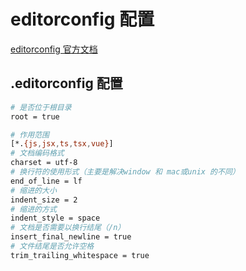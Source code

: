 # editorconfig 配置

[editorconfig 官方文档](https://editorconfig.org/)

## .editorconfig 配置

```sh
# 是否位于根目录
root = true

# 作用范围
[*.{js,jsx,ts,tsx,vue}]
# 文档编码格式
charset = utf-8
# 换行符的使用形式（主要是解决window 和 mac或unix 的不同）
end_of_line = lf
# 缩进的大小
indent_size = 2
# 缩进的方式
indent_style = space
# 文档是否需要以换行结尾（/n）
insert_final_newline = true
# 文件结尾是否允许空格
trim_trailing_whitespace = true

```
